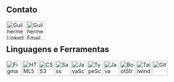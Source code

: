 ## Contato

<a title="Linkedin" href="https://www.linkedin.com/in/guilhermee-santos/"><img align="left" alt="Guilherme Linkedin" width="50px" target="_blank" src="https://img.icons8.com/color/100/linkedin.png" /></a>
<a title="Email" href = "mailto:contato@guilhermesantosmj"><img align="left" alt="Guilherme Email" width="50px" target="_blank" src="https://img.icons8.com/color/100/gmail-new.png" /></a>

<br>
<br>

## Linguagens e Ferramentas

<div>

  <img align="left" width="40px" title="Figma" alt="Figma" src="https://cdn.jsdelivr.net/gh/devicons/devicon@latest/icons/figma/figma-original.svg" />
  <img align="left" width="40px" title="HTML5" alt="HTML5" src="https://cdn.jsdelivr.net/gh/devicons/devicon@latest/icons/html5/html5-original-wordmark.svg" />
  <img align="left" width="40px" title="CSS3" alt="CSS3" src="https://cdn.jsdelivr.net/gh/devicons/devicon@latest/icons/css3/css3-original-wordmark.svg" />
  <img align="left" width="40px" title="Sass" alt="Sass" src="https://cdn.jsdelivr.net/gh/devicons/devicon@latest/icons/sass/sass-original.svg" />
  <img align="left" width="40px" title="JavaScript" alt="JavaScript" src="https://cdn.jsdelivr.net/gh/devicons/devicon@latest/icons/javascript/javascript-plain.svg" />
  <img align="left" width="40px" title="TypeScript" alt="TypeScript" src="https://cdn.jsdelivr.net/gh/devicons/devicon@latest/icons/typescript/typescript-original.svg" />
  <img align="left" width="40px" title="Java" alt="Java" src="https://cdn.jsdelivr.net/gh/devicons/devicon@latest/icons/java/java-original-wordmark.svg" />
  <img align="left" width="40px" title="Bootstrap" alt="BootStrap" src="https://cdn.jsdelivr.net/gh/devicons/devicon@latest/icons/bootstrap/bootstrap-original.svg" />
  <img align="left" width="40px" title="Tailwind" alt="Tailwind" src="https://cdn.jsdelivr.net/gh/devicons/devicon@latest/icons/tailwindcss/tailwindcss-original.svg" />
  <img align="left" width="40px" title="Git" alt="Git" src="https://cdn.jsdelivr.net/gh/devicons/devicon@latest/icons/git/git-plain.svg" />
 
</div>

